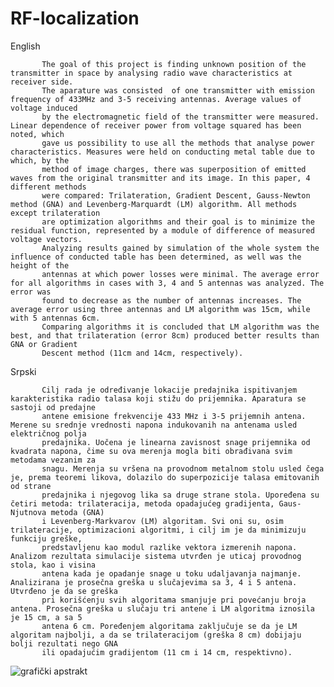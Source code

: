 # RF-localization
           
English        
          
           The goal of this project is finding unknown position of the transmitter in space by analysing radio wave characteristics at receiver side.
           The aparature was consisted  of one transmitter with emission frequency of 433MHz and 3-5 receiving antennas. Average values of voltage induced 
           by the electromagnetic field of the transmitter were measured. Linear dependence of receiver power from voltage squared has been noted, which 
           gave us possibility to use all the methods that analyse power characteristics. Measures were held on conducting metal table due to which, by the 
           method of image charges, there was superposition of emitted waves from the original transmitter and its image. In this paper, 4 different methods
           were compared: Trilateration, Gradient Descent, Gauss-Newton method (GNA) and Levenberg-Marquardt (LM) algorithm. All methods except trilateration
           are optimization algorithms and their goal is to minimize the residual function, represented by a module of difference of measured voltage vectors.
           Analyzing results gained by simulation of the whole system the influence of conducted table has been determined, as well was the height of the 
           antennas at which power losses were minimal. The average error for all algorithms in cases with 3, 4 and 5 antennas was analyzed. The error was 
           found to decrease as the number of antennas increases. The average error using three antennas and LM algorithm was 15cm, while with 5 antennas 6cm.
           Comparing algorithms it is concluded that LM algorithm was the best, and that trilateration (error 8cm) produced better results than GNA or Gradient
           Descent method (11cm and 14cm, respectively).
         
Srpski       
         
           Cilj rada je određivanje lokacije predajnika ispitivanjem karakteristika radio talasa koji stižu do prijemnika. Aparatura se sastoji od predajne 
           antene emisione frekvencije 433 MHz i 3-5 prijemnih antena. Merene su srednje vrednosti napona indukovanih na antenama usled električnog polja 
           predajnika. Uočena je linearna zavisnost snage prijemnika od kvadrata napona, čime su ova merenja mogla biti obrađivana svim metodama vezanim za 
           snagu. Merenja su vršena na provodnom metalnom stolu usled čega je, prema teoremi likova, dolazilo do superpozicije talasa emitovanih od strane 
           predajnika i njegovog lika sa druge strane stola. Upoređena su četiri metoda: trilateracija, metoda opadajućeg gradijenta, Gaus-Njutnova metoda (GNA)
           i Levenberg-Markvarov (LM) algoritam. Svi oni su, osim trilateracije, optimizacioni algoritmi, i cilj im je da minimizuju funkciju greške,
           predstavljenu kao modul razlike vektora izmerenih napona. Analizom rezultata simulacije sistema utvrđen je uticaj provodnog stola, kao i visina 
           antena kada je opadanje snage u toku udaljavanja najmanje. Analizirana je prosečna greška u slučajevima sa 3, 4 i 5 antena. Utvrđeno je da se greška
           pri korišćenju svih algoritama smanjuje pri povećanju broja antena. Prosečna greška u slučaju tri antene i LM algoritma iznosila je 15 cm, a sa 5 
           antena 6 cm. Poređenjem algoritama zaključuje se da je LM algoritam najbolji, a da se trilateracijom (greška 8 cm) dobijaju bolji rezultati nego GNA
           ili opadajućim gradijentom (11 cm i 14 cm, respektivno).

![grafički apstrakt](https://user-images.githubusercontent.com/57879705/140623663-23a1472b-20ff-48ee-8b91-3e315234e193.jpg)
